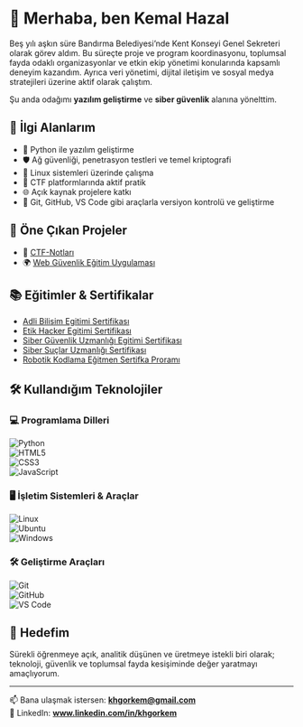 # 👋 Merhaba, ben Kemal Hazal

Beş yılı aşkın süre Bandırma Belediyesi’nde Kent Konseyi Genel Sekreteri olarak görev aldım. Bu süreçte proje ve program koordinasyonu, toplumsal fayda odaklı organizasyonlar ve etkin ekip yönetimi konularında kapsamlı deneyim kazandım. Ayrıca veri yönetimi, dijital iletişim ve sosyal medya stratejileri üzerine aktif olarak çalıştım.

Şu anda odağımı **yazılım geliştirme** ve **siber güvenlik** alanına yönelttim.

## 🚀 İlgi Alanlarım

- 🐍 Python ile yazılım geliştirme  
- 🛡️ Ağ güvenliği, penetrasyon testleri ve temel kriptografi  
- 🐧 Linux sistemleri üzerinde çalışma  
- 🧠 CTF platformlarında aktif pratik  
- 🌐 Açık kaynak projelere katkı  
- 🔧 Git, GitHub, VS Code gibi araçlarla versiyon kontrolü ve geliştirme

## 📂 Öne Çıkan Projeler

- 🔐 [CTF-Notları](https://github.com/Khg26/ctf-notlari)  
- 🌍 [Web Güvenlik Eğitim Uygulaması](https://github.com/Khg26/web-security-labs)

## 📚 Eğitimler & Sertifikalar

- [Adli Bilisim Egitimi Sertifikası](https://github.com/Khg26/Khg26/blob/ceabd92ceb3f29fc3e85c8bf8fe5e1cbff10a1d4/25774272286_adlibilisimegitimisertifikasi.pdf.jpg)
- [Etik Hacker Egitimi Sertifikası](https://github.com/Khg26/Khg26/blob/c89c0c3042871dc22a8d8ccae218be22d9d37109/25774272286_etikhackeregitimisertifikasi.pdf.jpg)
- [Siber Güvenlik Uzmanlığı Egitimi Sertifikası](https://github.com/Khg26/Khg26/blob/c89c0c3042871dc22a8d8ccae218be22d9d37109/25774272286_siberguvenlikuzmanligisertifikasi.pdf.jpg)
- [Siber Suçlar Uzmanlığı Sertifikası](https://github.com/Khg26/Khg26/blob/c89c0c3042871dc22a8d8ccae218be22d9d37109/25774272286_sibersuclaruzmanligisertifikasi.pdf.jpg)
- [Robotik Kodlama Eğitmen Sertifka Proramı](https://github.com/Khg26/Khg26/blob/c89c0c3042871dc22a8d8ccae218be22d9d37109/istanbul-universitesi-sertifika-sorgulama.pdf.jpg)

## 🛠️ Kullandığım Teknolojiler

### 💻 Programlama Dilleri  
![Python](https://img.shields.io/badge/-Python-3776AB?style=flat&logo=python&logoColor=white)  
![HTML5](https://img.shields.io/badge/-HTML5-E34F26?style=flat&logo=html5&logoColor=white)  
![CSS3](https://img.shields.io/badge/-CSS3-1572B6?style=flat&logo=css3&logoColor=white)  
![JavaScript](https://img.shields.io/badge/-JavaScript-F7DF1E?style=flat&logo=javascript&logoColor=black)

### 🖥️ İşletim Sistemleri & Araçlar  
![Linux](https://img.shields.io/badge/-Linux-FCC624?style=flat&logo=linux&logoColor=black)  
![Ubuntu](https://img.shields.io/badge/-Ubuntu-E95420?style=flat&logo=ubuntu&logoColor=white)  
![Windows](https://img.shields.io/badge/-Windows-0078D6?style=flat&logo=windows&logoColor=white)

### 🛠️ Geliştirme Araçları  
![Git](https://img.shields.io/badge/-Git-F05032?style=flat&logo=git&logoColor=white)  
![GitHub](https://img.shields.io/badge/-GitHub-181717?style=flat&logo=github&logoColor=white)  
![VS Code](https://img.shields.io/badge/-VS%20Code-007ACC?style=flat&logo=visual-studio-code&logoColor=white)


## 🎯 Hedefim

Sürekli öğrenmeye açık, analitik düşünen ve üretmeye istekli biri olarak; teknoloji, güvenlik ve toplumsal fayda kesişiminde değer yaratmayı amaçlıyorum.

---

📫 Bana ulaşmak istersen: **khgorkem@gmail.com**  
🔗 LinkedIn: **www.linkedin.com/in/khgorkem**
